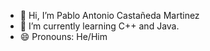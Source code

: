 - 👋 Hi, I’m Pablo Antonio Castañeda Martinez
- 🌱 I’m currently learning C++ and Java.
- 😄 Pronouns: He/Him

<!---
PabloCastanedaMartinez/PabloCastanedaMartinez is a ✨ special ✨ repository because its `README.md` (this file) appears on your GitHub profile.
You can click the Preview link to take a look at your changes.
--->
